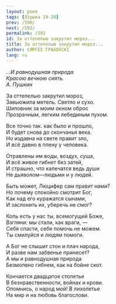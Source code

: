 ```yaml
---
layout: poem
tags: [Лірыка 19-20]
prev: /590/
next: /592/
permalink: /591
id: За оттепелью закрутил мороз...
title: За оттепелью закрутил мороз...
author: СЯРГЕІ ГРАХОЎСКІ
lang: ru
---
```



*...И равнодушная природа  
Красою вечною сиять.  
А. Пушкин*  

За оттепелью закрутил мороз,  
Завьюжила метель. Светло и сухо.  
Шиповник за моим окном оброс  
Прозрачным, легким лебединым пухом.  

Все точно так. как было и прошло,  
И будет снова до скончанья века.  
Но издавна на свете правит зло,  
И всё давно в плену у человека.  

Отравлены им воды, воздух, суша,  
И всё живое гибнет без затей,  
И страшно, что калечатся ведь души  
Не дьяволом—людьми и у людей.  

Быть может, Люцифер сам правит нами?  
Но почему спокойно смотрит Бог,  
Как над его куражатся сынами,  
И заслонить их, уберечь не смог?  

Коль есть у нас ты, всемогущий Боже,  
Взгляни: мы стали, как враги, —  
Себя спасти, себе помочь не можем.  
Ты смилуйся и людям помоги.  

А Бог не слышит стон и плач народа,  
И разве нам забвенье принесет?  
А мы и равнодушная природа  
Безмолвно гибнем, как на бойне скот.  

Кончается двадцатое столетье  
В безнравственности, войнах и крови.  
Опомнись, о народ мой! В лихолетье  
На мир и на любовь благослови.  
